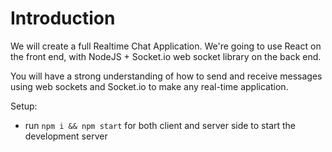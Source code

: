 # Introduction
We will create a full Realtime Chat Application. We're going to use  React on the front end, with NodeJS + Socket.io web socket library on the back end. 

You will have a strong understanding of how to send and receive messages using web sockets and Socket.io to make any real-time application.

Setup:
- run ```npm i && npm start``` for both client and server side to start the development server
